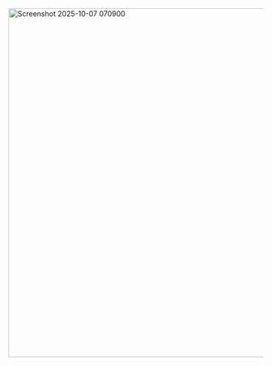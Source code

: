 <img width="1110" height="688" alt="Screenshot 2025-10-07 070900" src="https://github.com/user-attachments/assets/fa367996-f498-4d8b-9a05-d01d46ddb134" />
